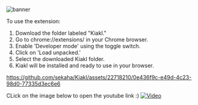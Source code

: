 ![banner](https://github.com/sekaha/Kiakl/assets/22718210/a03f49bf-8d3b-40e5-96c0-99b6b8bfdfeb)

To use the extension:
1. Download the folder labeled "Kiakl."
1. Go to chrome://extensions/ in your Chrome browser.
1. Enable 'Developer mode' using the toggle switch.
1. Click on 'Load unpacked.'
1. Select the downloaded Kiakl folder.
1. Kiakl will be installed and ready to use in your browser.

https://github.com/sekaha/Kiakl/assets/22718210/0e436f9c-e49d-4c23-98d0-77335d3ec6e6

CLick on the image below to open the youtube link :) 
[![Video](https://img.youtube.com/vi/dMOCIV8tdak/maxresdefault.jpg)](https://www.youtube.com/watch?v=dMOCIV8tdak)
